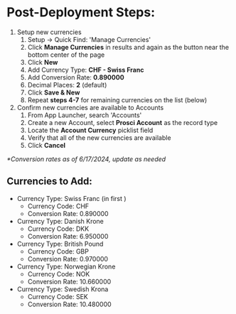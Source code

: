 # Post-Deployment Steps:

1. Setup new currencies
    1. Setup -> Quick Find: 'Manage Currencies'
    1. Click __Manage Currencies__ in results and again as the button near the bottom center of the page
    1. Click __New__
    1. Add Currency Type: __CHF - Swiss Franc__
    1. Add Conversion Rate: __0.890000__
    1. Decimal Places: __2__ (default)
    1. Click __Save & New__
    1. Repeat __steps 4-7__ for remaining currencies on the list (below)
2. Confirm new currencies are available to Accounts
    1. From App Launcher, search 'Accounts'
    1. Create a new Account, select __Prosci Account__ as the record type
    1. Locate the __Account Currency__ picklist field
    1. Verify that all of the new currencies are available
    1. Click __Cancel__

_*Conversion rates as of 6/17/2024, update as needed_

## Currencies to Add:
* Currency Type: Swiss Franc (in first )
    * Currency Code: CHF
    * Conversion Rate: 0.890000
* Currency Type: Danish Krone
    * Currency Code: DKK
    * Conversion Rate: 6.950000
* Currency Type: British Pound
    * Currency Code: GBP
    * Conversion Rate: 0.970000
* Currency Type: Norwegian Krone
    * Currency Code: NOK
    * Conversion Rate: 10.660000
* Currency Type: Swedish Krona
    * Currency Code: SEK
    * Conversion Rate: 10.480000


